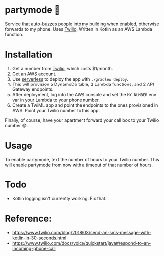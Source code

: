 # partymode 🎉

Service that auto-buzzes people into my building when enabled, otherwise forwards to my phone. Uses [Twilio](https://www.twilio.com/). Written in Kotlin as an AWS Lambda function.

# Installation

1. Get a number from [Twilio](https://www.twilio.com/), which costs $1/month.
2. Get an AWS account. 
3. Use [serverless](https://serverless.com/) to deploy the app with `./gradlew deploy`.
4. This will provision a DynamoDb table, 2 Lambda functions, and 2 API Gateway endpoints.
5. After deployment, log into the AWS console and set the `MY_NUMBER` env var in your Lambda to your phone number.
6. Create a TwiML app and point the endpoints to the ones provisioned in AWS. Point your Twilio number to this app.

Finally, of course, have your apartment forward your call box to your Twilio number 😎.

# Usage 

To enable partymode, text the number of hours to your Twilio number. This will enable partymode from now with a timeout of that number of hours.

# Todo

- Kotlin logging isn't currently working. Fix that.

# Reference:
- https://www.twilio.com/blog/2018/03/send-an-sms-message-with-kotlin-in-30-seconds.html
- https://www.twilio.com/docs/voice/quickstart/java#respond-to-an-incoming-phone-call
